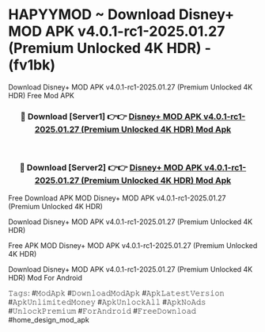 # HAPYYMOD ~ Download Disney+ MOD APK v4.0.1-rc1-2025.01.27 (Premium Unlocked 4K HDR) - (fv1bk)
Download Disney+ MOD APK v4.0.1-rc1-2025.01.27 (Premium Unlocked 4K HDR) Free Mod APK

<div align="center">
<h3>🔴 Download [Server1] 👉👉 <a href="https://apk-comot.site?title=Disney+_MOD_APK_v4.0.1-rc1-2025.01.27_(Premium_Unlocked_4K_HDR)">Disney+ MOD APK v4.0.1-rc1-2025.01.27 (Premium Unlocked 4K HDR) Mod Apk</a></h3><br>

<h3>🔴 Download [Server2] 👉👉 <a href="https://apk-comot.site?title=Disney+_MOD_APK_v4.0.1-rc1-2025.01.27_(Premium_Unlocked_4K_HDR)">Disney+ MOD APK v4.0.1-rc1-2025.01.27 (Premium Unlocked 4K HDR) Mod Apk</a></h3>
</div>


Free Download APK MOD Disney+ MOD APK v4.0.1-rc1-2025.01.27 (Premium Unlocked 4K HDR)

Download Disney+ MOD APK v4.0.1-rc1-2025.01.27 (Premium Unlocked 4K HDR) 

Free APK MOD Disney+ MOD APK v4.0.1-rc1-2025.01.27 (Premium Unlocked 4K HDR) 

Download Disney+ MOD APK v4.0.1-rc1-2025.01.27 (Premium Unlocked 4K HDR) Mod For Android

𝚃𝚊𝚐𝚜: #𝙼𝚘𝚍𝙰𝚙𝚔 #𝙳𝚘𝚠𝚗𝚕𝚘𝚊𝚍𝙼𝚘𝚍𝙰𝚙𝚔 #𝙰𝚙𝚔𝙻𝚊𝚝𝚎𝚜𝚝𝚅𝚎𝚛𝚜𝚒𝚘𝚗 #𝙰𝚙𝚔𝚄𝚗𝚕𝚒𝚖𝚒𝚝𝚎𝚍𝙼𝚘𝚗𝚎𝚢 #𝙰𝚙𝚔𝚄𝚗𝚕𝚘𝚌𝚔𝙰𝚕𝚕 #𝙰𝚙𝚔𝙽𝚘𝙰𝚍𝚜 #𝚄𝚗𝚕𝚘𝚌𝚔𝙿𝚛𝚎𝚖𝚒𝚞𝚖 #𝙵𝚘𝚛𝙰𝚗𝚍𝚛𝚘𝚒𝚍 #𝙵𝚛𝚎𝚎𝙳𝚘𝚠𝚗𝚕𝚘𝚊𝚍 #home_design_mod_apk